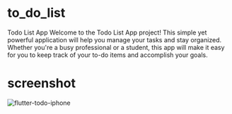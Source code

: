 # to_do_list

Todo List App
Welcome to the Todo List App project! This simple yet powerful application will help you manage your tasks and stay organized. Whether you're a busy professional or a student, this app will make it easy for you to keep track of your to-do items and accomplish your goals.

# screenshot

![flutter-todo-iphone](https://github.com/adarshjha01/ToDoFlutterProject/assets/117096531/e5237dbb-401e-4ccd-9cf9-aa118c9a3290)
